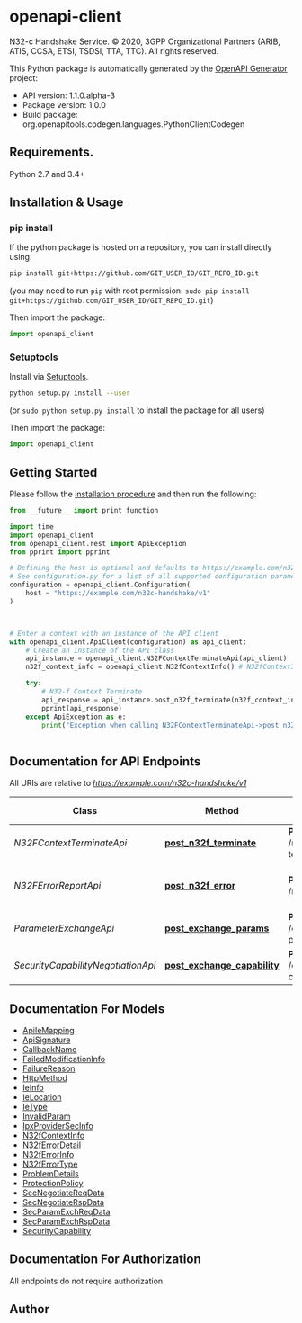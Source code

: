 # openapi-client
N32-c Handshake Service.
 © 2020, 3GPP Organizational Partners (ARIB, ATIS, CCSA, ETSI, TSDSI, TTA, TTC).
 All rights reserved.


This Python package is automatically generated by the [OpenAPI Generator](https://openapi-generator.tech) project:

- API version: 1.1.0.alpha-3
- Package version: 1.0.0
- Build package: org.openapitools.codegen.languages.PythonClientCodegen

## Requirements.

Python 2.7 and 3.4+

## Installation & Usage
### pip install

If the python package is hosted on a repository, you can install directly using:

```sh
pip install git+https://github.com/GIT_USER_ID/GIT_REPO_ID.git
```
(you may need to run `pip` with root permission: `sudo pip install git+https://github.com/GIT_USER_ID/GIT_REPO_ID.git`)

Then import the package:
```python
import openapi_client
```

### Setuptools

Install via [Setuptools](http://pypi.python.org/pypi/setuptools).

```sh
python setup.py install --user
```
(or `sudo python setup.py install` to install the package for all users)

Then import the package:
```python
import openapi_client
```

## Getting Started

Please follow the [installation procedure](#installation--usage) and then run the following:

```python
from __future__ import print_function

import time
import openapi_client
from openapi_client.rest import ApiException
from pprint import pprint

# Defining the host is optional and defaults to https://example.com/n32c-handshake/v1
# See configuration.py for a list of all supported configuration parameters.
configuration = openapi_client.Configuration(
    host = "https://example.com/n32c-handshake/v1"
)



# Enter a context with an instance of the API client
with openapi_client.ApiClient(configuration) as api_client:
    # Create an instance of the API class
    api_instance = openapi_client.N32FContextTerminateApi(api_client)
    n32f_context_info = openapi_client.N32fContextInfo() # N32fContextInfo | Custom operation for n32-f context termination

    try:
        # N32-f Context Terminate
        api_response = api_instance.post_n32f_terminate(n32f_context_info)
        pprint(api_response)
    except ApiException as e:
        print("Exception when calling N32FContextTerminateApi->post_n32f_terminate: %s\n" % e)
    
```

## Documentation for API Endpoints

All URIs are relative to *https://example.com/n32c-handshake/v1*

Class | Method | HTTP request | Description
------------ | ------------- | ------------- | -------------
*N32FContextTerminateApi* | [**post_n32f_terminate**](docs/N32FContextTerminateApi.md#post_n32f_terminate) | **POST** /n32f-terminate | N32-f Context Terminate
*N32FErrorReportApi* | [**post_n32f_error**](docs/N32FErrorReportApi.md#post_n32f_error) | **POST** /n32f-error | N32-f Error Reporting Procedure
*ParameterExchangeApi* | [**post_exchange_params**](docs/ParameterExchangeApi.md#post_exchange_params) | **POST** /exchange-params | Parameter Exchange
*SecurityCapabilityNegotiationApi* | [**post_exchange_capability**](docs/SecurityCapabilityNegotiationApi.md#post_exchange_capability) | **POST** /exchange-capability | Security Capability Negotiation


## Documentation For Models

 - [ApiIeMapping](docs/ApiIeMapping.md)
 - [ApiSignature](docs/ApiSignature.md)
 - [CallbackName](docs/CallbackName.md)
 - [FailedModificationInfo](docs/FailedModificationInfo.md)
 - [FailureReason](docs/FailureReason.md)
 - [HttpMethod](docs/HttpMethod.md)
 - [IeInfo](docs/IeInfo.md)
 - [IeLocation](docs/IeLocation.md)
 - [IeType](docs/IeType.md)
 - [InvalidParam](docs/InvalidParam.md)
 - [IpxProviderSecInfo](docs/IpxProviderSecInfo.md)
 - [N32fContextInfo](docs/N32fContextInfo.md)
 - [N32fErrorDetail](docs/N32fErrorDetail.md)
 - [N32fErrorInfo](docs/N32fErrorInfo.md)
 - [N32fErrorType](docs/N32fErrorType.md)
 - [ProblemDetails](docs/ProblemDetails.md)
 - [ProtectionPolicy](docs/ProtectionPolicy.md)
 - [SecNegotiateReqData](docs/SecNegotiateReqData.md)
 - [SecNegotiateRspData](docs/SecNegotiateRspData.md)
 - [SecParamExchReqData](docs/SecParamExchReqData.md)
 - [SecParamExchRspData](docs/SecParamExchRspData.md)
 - [SecurityCapability](docs/SecurityCapability.md)


## Documentation For Authorization

 All endpoints do not require authorization.

## Author




